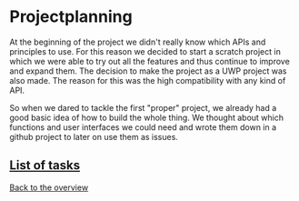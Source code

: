 # Projectplanning

At the beginning of the project we didn't really know which APIs and principles to use. For this reason we decided to start a scratch project
in which we were able to try out all the features and thus continue to improve and expand them. The decision to make the project as a UWP project 
was also made. The reason for this was the high compatibility with any kind of API.

So when we dared to tackle the first "proper" project, we already had a good basic idea of ​​how to build the whole thing. We thought about which functions
and user interfaces we could need and wrote them down in a github project to later on use them as issues.

[List of tasks](./issues.json)
---

[Back to the overview](./../../README.md)
